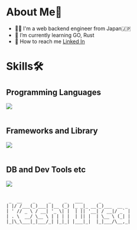 # About Me👋
- 👨‍💻 I'm a web backend engineer from Japan🇯🇵
- 🌱 I’m currently learning GO, Rust
- 🧑 How to reach me [Linked In](https://www.linkedin.com/in/%E5%85%A5%E4%BD%90%E5%95%93%E5%A3%AButokyo/)

# Skills🛠️

## Programming Languages

<img src="https://skillicons.dev/icons?i=js,typescript,python,go" /> <br /><br />

## Frameworks and Library

<img src="https://skillicons.dev/icons?i=react,vue,fastapi,flask,django" /> <br /><br />

## DB and Dev Tools etc

<img src="https://skillicons.dev/icons?i=mysql,postgres,firebase,mongodb,docker,gcp,git,figma" /> <br /><br />


```
 _  __    _     _     _   ___      _           
| |/ /___(_)___| |__ (_) |_ _|_ __(_)___  __ _ 
| ' // _ \ / __| '_ \| |  | || '__| / __|/ _` |
| . \  __/ \__ \ | | | |  | || |  | \__ \ (_| |
|_|\_\___|_|___/_| |_|_| |___|_|  |_|___/\__,_|
```
